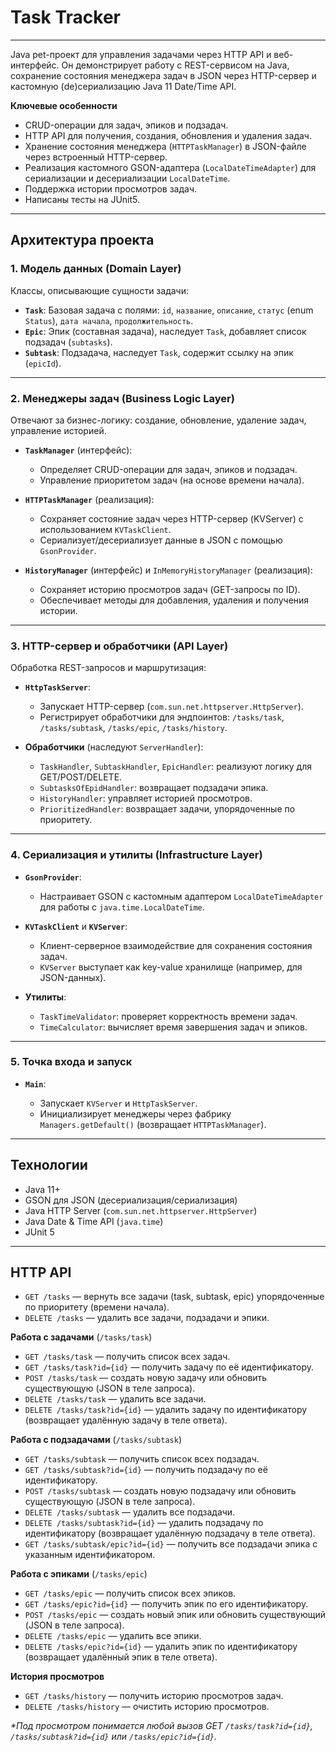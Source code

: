 # Task Tracker 

---

Java pet-проект для управления задачами через HTTP API и веб-интерфейс. Он демонстрирует работу с REST-сервисом на Java, сохранение состояния менеджера задач в JSON через HTTP-сервер и кастомную (de)сериализацию Java 11 Date/Time API.

**Ключевые особенности**

* CRUD-операции для задач, эпиков и подзадач.
* HTTP API для получения, создания, обновления и удаления задач.
* Хранение состояния менеджера (`HTTPTaskManager`) в JSON-файле через встроенный HTTP-сервер.
* Реализация кастомного GSON-адаптера (`LocalDateTimeAdapter`) для сериализации и десериализации `LocalDateTime`.
* Поддержка истории просмотров задач.
* Написаны тесты на JUnit5.

---

## Архитектура проекта

### 1. Модель данных (Domain Layer)

Классы, описывающие сущности задачи:

* **`Task`**: Базовая задача с полями: `id`, `название`, `описание`, `статус` (enum `Status`), `дата начала`, `продолжительность`.
* **`Epic`**: Эпик (составная задача), наследует `Task`, добавляет список подзадач (`subtasks`).
* **`Subtask`**: Подзадача, наследует `Task`, содержит ссылку на эпик (`epicId`).

---

### 2. Менеджеры задач (Business Logic Layer)

Отвечают за бизнес-логику: создание, обновление, удаление задач, управление историей.

* **`TaskManager`** (интерфейс):

    * Определяет CRUD-операции для задач, эпиков и подзадач.
    * Управление приоритетом задач (на основе времени начала).
* **`HTTPTaskManager`** (реализация):

    * Сохраняет состояние задач через HTTP-сервер (KVServer) с использованием `KVTaskClient`.
    * Сериализует/десериализует данные в JSON с помощью `GsonProvider`.
* **`HistoryManager`** (интерфейс) и `InMemoryHistoryManager` (реализация):

    * Сохраняет историю просмотров задач (GET-запросы по ID).
    * Обеспечивает методы для добавления, удаления и получения истории.

---

### 3. HTTP-сервер и обработчики (API Layer)

Обработка REST-запросов и маршрутизация:

* **`HttpTaskServer`**:

    * Запускает HTTP-сервер (`com.sun.net.httpserver.HttpServer`).
    * Регистрирует обработчики для эндпоинтов: `/tasks/task`, `/tasks/subtask`, `/tasks/epic`, `/tasks/history`.
* **Обработчики** (наследуют `ServerHandler`):

    * `TaskHandler`, `SubtaskHandler`, `EpicHandler`: реализуют логику для GET/POST/DELETE.
    * `SubtasksOfEpidHandler`: возвращает подзадачи эпика.
    * `HistoryHandler`: управляет историей просмотров.
    * `PrioritizedHandler`: возвращает задачи, упорядоченные по приоритету.

---

### 4. Сериализация и утилиты (Infrastructure Layer)

* **`GsonProvider`**:

    * Настраивает GSON с кастомным адаптером `LocalDateTimeAdapter` для работы с `java.time.LocalDateTime`.
* **`KVTaskClient`** и **`KVServer`**:

    * Клиент-серверное взаимодействие для сохранения состояния задач.
    * `KVServer` выступает как key-value хранилище (например, для JSON-данных).
* **Утилиты**:

    * `TaskTimeValidator`: проверяет корректность времени задач.
    * `TimeCalculator`: вычисляет время завершения задач и эпиков.

---

### 5. Точка входа и запуск

* **`Main`**:

    * Запускает `KVServer` и `HttpTaskServer`.
    * Инициализирует менеджеры через фабрику `Managers.getDefault()` (возвращает `HTTPTaskManager`).

---

## Технологии

* Java 11+
* GSON для JSON (десериализация/сериализация)
* Java HTTP Server (`com.sun.net.httpserver.HttpServer`)
* Java Date & Time API (`java.time`)
* JUnit 5

---

## HTTP API

* `GET /tasks` — вернуть все задачи (task, subtask, epic) упорядоченные по приоритету (времени начала).
* `DELETE /tasks` — удалить все задачи, подзадачи и эпики.

**Работа с задачами** (`/tasks/task`)

* `GET /tasks/task` — получить список всех задач.
* `GET /tasks/task?id={id}` — получить задачу по её идентификатору.
* `POST /tasks/task` — создать новую задачу или обновить существующую (JSON в теле запроса).
* `DELETE /tasks/task` — удалить все задачи.
* `DELETE /tasks/task?id={id}` — удалить задачу по идентификатору (возвращает удалённую задачу в теле ответа).

**Работа с подзадачами** (`/tasks/subtask`)

* `GET /tasks/subtask` — получить список всех подзадач.
* `GET /tasks/subtask?id={id}` — получить подзадачу по её идентификатору.
* `POST /tasks/subtask` — создать новую подзадачу или обновить существующую (JSON в теле запроса).
* `DELETE /tasks/subtask` — удалить все подзадачи.
* `DELETE /tasks/subtask?id={id}` — удалить подзадачу по идентификатору (возвращает удалённую подзадачу в теле ответа).
* `GET /tasks/subtask/epic?id={id}` — получить все подзадачи эпика с указанным идентификатором.

**Работа с эпиками** (`/tasks/epic`)

* `GET /tasks/epic` — получить список всех эпиков.
* `GET /tasks/epic?id={id}` — получить эпик по его идентификатору.
* `POST /tasks/epic` — создать новый эпик или обновить существующий (JSON в теле запроса).
* `DELETE /tasks/epic` — удалить все эпики.
* `DELETE /tasks/epic?id={id}` — удалить эпик по идентификатору (возвращает удалённый эпик в теле ответа).

**История просмотров**

* `GET /tasks/history` — получить историю просмотров задач.
* `DELETE /tasks/history` — очистить историю просмотров.

*\*Под просмотром понимается любой вызов GET `/tasks/task?id={id}`, `/tasks/subtask?id={id}` или `/tasks/epic?id={id}`.*
